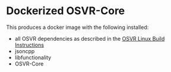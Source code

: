 Dockerized OSVR-Core
====================

This produces a docker image with the following installed:
* all OSVR dependencies as described in the [OSVR Linux Build
  Instructions](https://github.com/OSVR/OSVR-Docs/blob/master/Getting-Started/Installing/Linux-Build-Instructions.md)
* jsoncpp
* libfunctionality
* OSVR-Core
